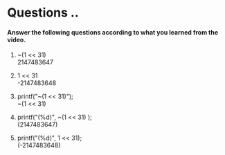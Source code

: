 # Questions ..

#### Answer the following questions according to what you learned from the video.

1. ~(1 << 31)  
   2147483647

2. 1 << 31  
   -2147483648

3. printf("~(1 << 31)");  
   ~(1 << 31)

4. printf("(%d)", ~(1 << 31) );  
   (2147483647)

5. printf("(%d)", 1 << 31);  
   (-2147483648)
